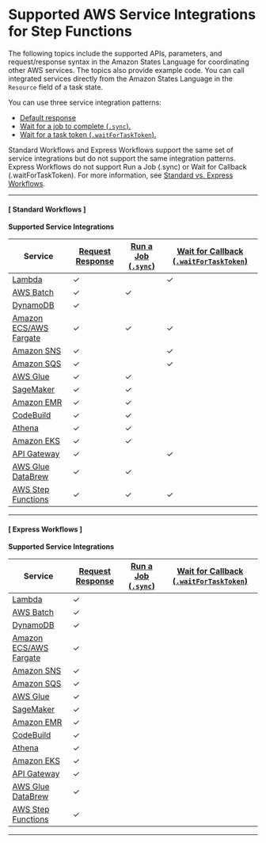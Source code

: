 # Supported AWS Service Integrations for Step Functions<a name="connect-supported-services"></a>

The following topics include the supported APIs, parameters, and request/response syntax in the Amazon States Language for coordinating other AWS services\. The topics also provide example code\. You can call integrated services directly from the Amazon States Language in the `Resource` field of a task state\. 

You can use three service integration patterns:
+ [Default response](connect-to-resource.md#connect-default)
+ [Wait for a job to complete \(`.sync`\)\.](connect-to-resource.md#connect-sync)
+ [Wait for a task token \(`.waitForTaskToken`\)\.](connect-to-resource.md#connect-wait-token)

Standard Workflows and Express Workflows support the same set of service integrations but do not support the same integration patterns\. Express Workflows do not support Run a Job \(\.sync\) or Wait for Callback \(\.waitForTaskToken\)\. For more information, see [Standard vs\. Express Workflows](concepts-standard-vs-express.md)\.

------
#### [ Standard Workflows ]


**Supported Service Integrations**  

| Service | [Request Response](connect-to-resource.md#connect-default) | [Run a Job \(`.sync`\)](connect-to-resource.md#connect-sync) | [Wait for Callback \(`.waitForTaskToken`\)](connect-to-resource.md#connect-wait-token) | 
| --- | --- | --- | --- | 
| [Lambda](connect-lambda.md) | ✓ |  | ✓ | 
| [AWS Batch](connect-batch.md) | ✓ | ✓ |  | 
| [DynamoDB](connect-ddb.md) | ✓ |  |  | 
| [Amazon ECS/AWS Fargate](connect-ecs.md) | ✓ | ✓ | ✓ | 
| [Amazon SNS](connect-sns.md) | ✓ |  | ✓ | 
| [Amazon SQS](connect-sqs.md) | ✓ |  | ✓ | 
| [AWS Glue](connect-glue.md) | ✓ | ✓ |  | 
| [SageMaker](connect-sagemaker.md) | ✓ | ✓ |  | 
| [Amazon EMR](connect-emr.md) | ✓ | ✓ |  | 
| [CodeBuild](connect-codebuild.md) | ✓ | ✓ |  | 
| [Athena](connect-athena.md) | ✓ | ✓ |  | 
| [Amazon EKS](connect-eks.md) | ✓ | ✓ |  | 
| [API Gateway](connect-api-gateway.md) | ✓ |  | ✓ | 
| [AWS Glue DataBrew](connect-databrew.md) | ✓ | ✓ |  | 
| [AWS Step Functions](connect-stepfunctions.md) | ✓ | ✓ | ✓ | 

------
#### [ Express Workflows ]


**Supported Service Integrations**  

| Service | [Request Response](connect-to-resource.md#connect-default) | [Run a Job \(`.sync`\)](connect-to-resource.md#connect-sync) | [Wait for Callback \(`.waitForTaskToken`\)](connect-to-resource.md#connect-wait-token) | 
| --- | --- | --- | --- | 
| [Lambda](connect-lambda.md) | ✓ |  |  | 
| [AWS Batch](connect-batch.md) | ✓ |  |  | 
| [DynamoDB](connect-ddb.md) | ✓ |  |  | 
| [Amazon ECS/AWS Fargate](connect-ecs.md) | ✓ |  |  | 
| [Amazon SNS](connect-sns.md) | ✓ |  |  | 
| [Amazon SQS](connect-sqs.md) | ✓ |  |  | 
| [AWS Glue](connect-glue.md) | ✓ |  |  | 
| [SageMaker](connect-sagemaker.md) | ✓ |  |  | 
| [Amazon EMR](connect-emr.md) | ✓ |  |  | 
| [CodeBuild](connect-codebuild.md) | ✓ |  |  | 
| [Athena](connect-athena.md) | ✓ |  |  | 
| [Amazon EKS](connect-eks.md) | ✓ |  |  | 
| [API Gateway](connect-api-gateway.md) | ✓ |  |  | 
| [AWS Glue DataBrew](connect-databrew.md) | ✓ |  |  | 
| [AWS Step Functions](connect-stepfunctions.md) | ✓ |  |  | 

------
